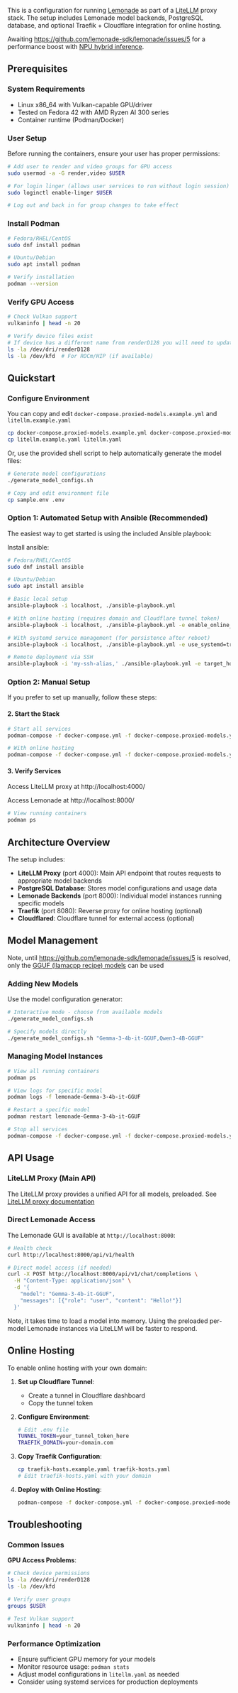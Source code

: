 This is a configuration for running [Lemonade](https://www.amd.com/en/developer/resources/technical-articles/unlocking-a-wave-of-llm-apps-on-ryzen-ai-through-lemonade-server.html) as part of a [LiteLLM](https://docs.litellm.ai/) proxy stack. The setup includes Lemonade model backends, PostgreSQL database, and optional Traefik + Cloudflare integration for online hosting.

Awaiting https://github.com/lemonade-sdk/lemonade/issues/5 for a performance boost with [NPU hybrid inference](https://lemonade-server.ai/docs/faq/#1-does-hybrid-inference-with-the-npu-only-work-on-windows).

## Prerequisites

### System Requirements
- Linux x86_64 with Vulkan-capable GPU/driver
- Tested on Fedora 42 with AMD Ryzen AI 300 series
- Container runtime (Podman/Docker)

### User Setup
Before running the containers, ensure your user has proper permissions:

```bash
# Add user to render and video groups for GPU access
sudo usermod -a -G render,video $USER

# For login linger (allows user services to run without login session)
sudo loginctl enable-linger $USER

# Log out and back in for group changes to take effect
```

### Install Podman
```bash
# Fedora/RHEL/CentOS
sudo dnf install podman

# Ubuntu/Debian
sudo apt install podman

# Verify installation
podman --version
```

### Verify GPU Access
```bash
# Check Vulkan support
vulkaninfo | head -n 20

# Verify device files exist
# If device has a different name from renderD128 you will need to update the compose files to match.
ls -la /dev/dri/renderD128
ls -la /dev/kfd  # For ROCm/HIP (if available)
```

## Quickstart

### Configure Environment

You can copy and edit `docker-compose.proxied-models.example.yml` and `litellm.example.yaml`

```bash
cp docker-compose.proxied-models.example.yml docker-compose.proxied-models.yml
cp litellm.example.yaml litellm.yaml
```

Or, use the provided shell script to help automatically generate the model files:

```bash
# Generate model configurations
./generate_model_configs.sh
```

```bash
# Copy and edit environment file
cp sample.env .env
```

### Option 1: Automated Setup with Ansible (Recommended)

The easiest way to get started is using the included Ansible playbook:

Install ansible:

```bash
# Fedora/RHEL/CentOS
sudo dnf install ansible

# Ubuntu/Debian
sudo apt install ansible
```

```bash
# Basic local setup
ansible-playbook -i localhost, ./ansible-playbook.yml

# With online hosting (requires domain and Cloudflare tunnel token)
ansible-playbook -i localhost, ./ansible-playbook.yml -e enable_online_hosting=true

# With systemd service management (for persistence after reboot)
ansible-playbook -i localhost, ./ansible-playbook.yml -e use_systemd=true

# Remote deployment via SSH
ansible-playbook -i 'my-ssh-alias,' ./ansible-playbook.yml -e target_host=my-ssh-alias
```

### Option 2: Manual Setup

If you prefer to set up manually, follow these steps:


#### 2. Start the Stack

```bash
# Start all services
podman-compose -f docker-compose.yml -f docker-compose.proxied-models.yml up -d

# With online hosting
podman-compose -f docker-compose.yml -f docker-compose.proxied-models.yml -f docker-compose.online.yml up -d
```

#### 3. Verify Services

Access LiteLLM proxy at http://localhost:4000/

Access Lemonade at http://localhost:8000/

```bash
# View running containers
podman ps
```

## Architecture Overview

The setup includes:

- **LiteLLM Proxy** (port 4000): Main API endpoint that routes requests to appropriate model backends
- **PostgreSQL Database**: Stores model configurations and usage data
- **Lemonade Backends** (port 8000): Individual model instances running specific models
- **Traefik** (port 8080): Reverse proxy for online hosting (optional)
- **Cloudflared**: Cloudflare tunnel for external access (optional)

## Model Management

Note, until https://github.com/lemonade-sdk/lemonade/issues/5 is resolved, 
only the [GGUF (llamacpp recipe) models](https://lemonade-server.ai/docs/server/server_models/#gguf) can be used

### Adding New Models

Use the model configuration generator:

```bash
# Interactive mode - choose from available models
./generate_model_configs.sh

# Specify models directly
./generate_model_configs.sh "Gemma-3-4b-it-GGUF,Qwen3-4B-GGUF"
```

### Managing Model Instances

```bash
# View all running containers
podman ps

# View logs for specific model
podman logs -f lemonade-Gemma-3-4b-it-GGUF

# Restart a specific model
podman restart lemonade-Gemma-3-4b-it-GGUF

# Stop all services
podman-compose -f docker-compose.yml -f docker-compose.proxied-models.yml down
```

## API Usage

### LiteLLM Proxy (Main API)

The LiteLLM proxy provides a unified API for all models, preloaded. 
See [LiteLLM proxy documentation](https://docs.litellm.ai/docs/simple_proxy)

### Direct Lemonade Access

The Lemonade GUI is available at `http://localhost:8000`:

```bash
# Health check
curl http://localhost:8000/api/v1/health

# Direct model access (if needed)
curl -X POST http://localhost:8000/api/v1/chat/completions \
  -H "Content-Type: application/json" \
  -d '{
    "model": "Gemma-3-4b-it-GGUF",
    "messages": [{"role": "user", "content": "Hello!"}]
  }'
```

Note, it takes time to load a model into memory. Using the preloaded per-model Lemonade instances via LiteLLM will be faster to respond.

## Online Hosting

To enable online hosting with your own domain:

1. **Set up Cloudflare Tunnel**:
   - Create a tunnel in Cloudflare dashboard
   - Copy the tunnel token

2. **Configure Environment**:
   ```bash
   # Edit .env file
   TUNNEL_TOKEN=your_tunnel_token_here
   TRAEFIK_DOMAIN=your-domain.com
   ```

3. **Copy Traefik Configuration**:
   ```bash
   cp traefik-hosts.example.yaml traefik-hosts.yaml
   # Edit traefik-hosts.yaml with your domain
   ```

4. **Deploy with Online Hosting**:
   ```bash
   podman-compose -f docker-compose.yml -f docker-compose.proxied-models.yml -f docker-compose.online.yml up -d
   ```

## Troubleshooting

### Common Issues

**GPU Access Problems**:
```bash
# Check device permissions
ls -la /dev/dri/renderD128
ls -la /dev/kfd

# Verify user groups
groups $USER

# Test Vulkan support
vulkaninfo | head -n 20
```

### Performance Optimization

- Ensure sufficient GPU memory for your models
- Monitor resource usage: `podman stats`
- Adjust model configurations in `litellm.yaml` as needed
- Consider using systemd services for production deployments
